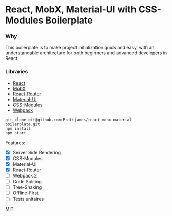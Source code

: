 # React, MobX, Material-UI with CSS-Modules Boilerplate

### Why

This boilerplate is to make project initialization quick and easy,
with an understandable architecture for both beginners and advanced
developers in React.

### Libraries

- [React](https://github.com/facebook/react)
- [MobX](https://github.com/mobxjs/mobx)
- [React-Router](https://github.com/ReactTraining/react-router)
- [Material-UI](https://github.com/callemall/material-ui)
- [CSS-Modules](https://github.com/css-modules/css-modules)
- [Webpack](https://github.com/webpack/webpack)

```
git clone git@github.com:Prattjames/react-mobx-material-boilerplate.git
npm install
npm start
```

Features:
- [x] Server Side Rendering
- [x] CSS-Modules
- [x] Material-UI
- [x] React-Router
- [ ] Webpack 2
- [ ] Code Spliting
- [ ] Tree-Shaking
- [ ] Offline-First
- [ ] Tests unitaires

MIT
